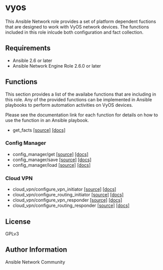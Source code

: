 # vyos

This Ansible Network role provides a set of platform dependent fuctions that
are designed to work with VyOS network devices.  The functions included
in this role inlcude both configuration and fact collection.

## Requirements

* Ansible 2.6 or later
* Ansible Network Engine Role 2.6.0 or later

## Functions

This section provides a list of the availabe functions that are including
in this role.  Any of the provided functions can be implemented in Ansible
playbooks to perform automation activities on VyOS devices.

Please see the documentation link for each function for details on how to use
the function in an Ansible playbook.

* get_facts [[source]](https://github.com/ansible-network/vyos/blob/devel/tasks/get_facts.yaml) [[docs]](https://github.com/ansible-network/vyos/blob/devel/docs/get_facts.md)

### Config Manager

* config_manager/get [[source]](https://github.com/ansible-network/vyos/blob/devel/tasks/config_manager/get.yaml) [[docs]](https://github.com/ansible-network/vyos/blob/devel/docs/config_manager/get.md)
* config_manager/save [[source]](https://github.com/ansible-network/vyos/blob/devel/tasks/config_manager/save.yaml) [[docs]](https://github.com/ansible-network/vyos/blob/devel/docs/config_manager/save.md)
* config_manager/load [[source]](https://github.com/ansible-network/vyos/blob/devel/tasks/config_manager/load.yaml) [[docs]](https://github.com/ansible-network/vyos/blob/devel/docs/config_manager/load.md)

### Cloud VPN
* cloud_vpn/configure_vpn_initiator [[source]](https://github.com/ansible-network/vyos/blob/devel/tasks/cloud_vpn/configure_vpn_initiator.yaml) [[docs]](https://github.com/ansible-network/vyos/blob/devel/docs/cloud_vpn/configure_vpn_initiator.md)
* cloud_vpn/configure_routing_initiator [[source]](https://github.com/ansible-network/vyos/blob/devel/tasks/cloud_vpn/configure_routing_initiator.yaml) [[docs]](https://github.com/ansible-network/vyos/blob/devel/docs/cloud_vpn/configure_routing_initiator.md)
* cloud_vpn/configure_vpn_responder [[source]](https://github.com/ansible-network/vyos/blob/devel/tasks/cloud_vpn/configure_vpn_responder.yaml) [[docs]](https://github.com/ansible-network/vyos/blob/devel/docs/cloud_vpn/configure_vpn_responder.md)
* cloud_vpn/configure_routing_responder [[source]](https://github.com/ansible-network/vyos/blob/devel/tasks/cloud_vpn/configure_routing_responder.yaml) [[docs]](https://github.com/ansible-network/vyos/blob/devel/docs/cloud_vpn/configure_routing_responder.md)

## License

GPLv3

## Author Information

Ansible Network Community
